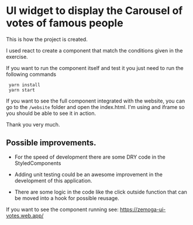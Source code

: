 # UI widget to display the Carousel of votes of famous people

This is how the project is created.

I used react to create a component that match the conditions given in the exercise.

If you want to run the component itself and test it you just need to run the following commands

```
 yarn install
 yarn start
```

If you want to see the full component integrated with the website, you can go to the `/website` folder and open the index.html. I'm using and iframe so you should be able to see it in action.

Thank you very much.

## Possible improvements.

- For the speed of development there are some DRY code in the
  StyledComponents

- Adding unit testing could be an awesome improvement in the development of this application.

- There are some logic in the code like the click outside function that can be moved into a hook for possible reusage.


If you want to see the component running see: https://zemoga-ui-votes.web.app/ 
